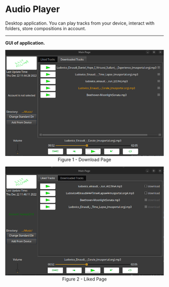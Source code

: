 # Audio Player
Desktop application. You can play tracks from your device, interact with folders, store compositions in account.

---

<b>GUI of application.</b>

<p align="center">
    <img
        src = "images/DownloadPage.png"
    >
    <br>
    Figure 1 - Download Page
</p>

<p align="center">
    <img
        src = "images/LikedPage.png"
    >
    <br>
    Figure 2 - Liked Page
</p>